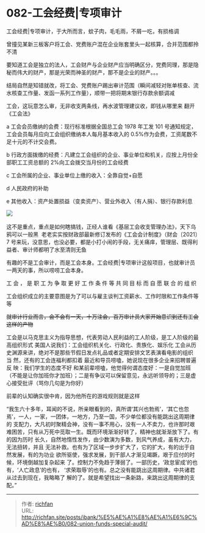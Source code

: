 # 082-工会经费|专项审计

工会经费|专项审计，于大所而言，蚊子肉，毛毛雨，不屑一吃，有损格调

曾撞见某新三板客户将工会、党费账户混在企业账套里头一起核算，合并范围都拎不清

要知道工会是独立的法人，工会财产与企业财产应当明确区分，党费同理，那是隐秘而伟大的财产，那是光荣而神圣的财产，那不是企业的财产。。。

结局自然是知错就改，将工会、党费账户踢出审计范围（瞬间减轻对账单核查、流水核查工作量、发函一系列工作量），顺带一把将期末银行存款余额调减

工会，这玩意怎么审，无非收支两条线，再水波管理建议收，即钱从哪里来 翻开《工会法》

a 工会会员缴纳的会费：现行标准根据全国总工会 1978 年工发 101 号通知规定，工会会员每月应向工会组织缴纳本人每月基本收入的 0.5%作为会费，工资尾数不足十元的不计交会费。

b 行政方面拨缴的经费：凡建立工会组织的企业、事业单位和机关，应按上月份全部职工工资总额的 2%向工会拨交当月份的工会经费

c 工会所属的企业、事业单位上缴的收入：全靠自觉+自愿

d 人民政府的补助

e 其他收入：资产处置损益（变卖资产）、营业外收入（有人捐）、银行存款利息

![](https://img.richfan.site/obsidian/IPO/082-工会经费-专项审计_1.webp) 

这不是重点，重点是如何瞎搞钱，正经人谁看《基层工会收支管理办法》，天下乌鸦可以一般黑  老老实实按财政部最新修订发布的《工会会计制度》（财会〔2021〕7 号来玩，没意思，也没必要，都是小打小闹的手段，无关痛痒，管理层、既得利益者、审计师都明了水至清则无鱼

有趣的不是工会审计，而是工会本身。工会经费|专项审计这般项目，也就审计员一两天的事，所以唠唠工会本身。

工 会 ， 是 职 工 为 争 取 更 好 工 作 条 件 等 共 同 目 标 而 自 愿 联 合 的 组 织

工会组织成立的主要意图是为了可以与雇主谈判工资薪水、工作时限和工作条件等等

~~就审计行业而言，会不会有一天，十万注会，百万审计员大家开始意识到还有工会这样的产物~~

工会是以马克思主义为指导思想，代表劳动人民利益的工人阶级，是工人阶级的最高组织形式 美国人说我们：工会组织机关化、行政化、贵族化、娱乐化 工会从历史渊源来讲，绝对不是那些节假日发点礼品或者定期安排文艺表演看电影的组织 当 然，还有的工会连福利都扣着 最近和导员唠嗑，她说现在很多企业来招聘普遍反 映：我们学生的态度不好 和某前辈唠嗑，他觉得何谓态度好：一是自觉加班（不能是让你加班你才加班）；二是有争议可以保留意见，永远听领导的；三是虚心接受批评（骂你几句是为你好）

前辈的认知确实很中肯，因为他所在的游戏规则就是这样

“我生六十多年，耳闻的不说，所亲眼看到的，真所谓‘其兴也勃焉’，‘其亡也忽 焉’，一人，一家，一团体，一地方，乃至一国，不少单位都没有能跳出这周期律的 支配力，大凡初时聚精会神，没有一事不用心，没有一人不卖力，也许那时艰难困苦，只有从万死中觅取一生。既而环境渐渐好转了，精神也就渐渐放下了。有的因为历时 长久，自然地惰性发作，由少数演为多数，到风气养成，虽有大力，无法扭转，并且 无法补救。也有为了区域一步步扩大了，它的扩大，有的出于自然发展，有的为功业 欲所驱使，强求发展，到干部人才渐见竭蹶，艰于应付的时候，环境倒越加复杂起来 了。控制力不免趋于薄弱了。一部历史，‘政怠宦成’的也有，‘人亡政息’的也有， ‘求荣取辱’的也有。总之没有能跳出这周期律。中共诸君从过去到现在，我略略了 解的了。就是希望找出一条新路，来跳出这周期律的支配。”

---

> 作者: [richfan](https://richfan.site/)  
> URL: http://richfan.site/posts/ibank/%E5%AE%A1%E8%AE%A1%E6%9C%AD%E8%AE%B0/082-union-funds-special-audit/  

